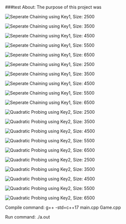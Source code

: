 ###test
About: The purpose of this project was

![Seperate Chaining using Key1, Size: 2500](images/graph1.png)

![Seperate Chaining using Key1, Size: 3500](images/graph2.png)

![Seperate Chaining using Key1, Size: 4500](images/graph3.png)

![Seperate Chaining using Key1, Size: 5500](images/graph4.png)

![Seperate Chaining using Key1, Size: 6500](images/graph5.png)

![Seperate Chaining using Key1, Size: 2500](images/graph6.png)

![Seperate Chaining using Key1, Size: 3500](images/graph7.png)

![Seperate Chaining using Key1, Size: 4500](images/graph8.png)

![Seperate Chaining using Key1, Size: 5500](images/graph9.png)

![Seperate Chaining using Key1, Size: 6500](images/graph10.png)

![Quadratic Probing using Key2, Size: 2500](images/graph11.png)

![Quadratic Probing using Key2, Size: 3500](images/graph12.png)

![Quadratic Probing using Key2, Size: 4500](images/graph13.png)

![Quadratic Probing using Key2, Size: 5500](images/graph14.png)

![Quadratic Probing using Key2, Size: 6500](images/graph15.png)

![Quadratic Probing using Key2, Size: 2500](images/graph16.png)

![Quadratic Probing using Key2, Size: 3500](images/graph17.png)

![Quadratic Probing using Key2, Size: 4500](images/graph18.png)

![Quadratic Probing using Key2, Size: 5500](images/graph19.png)

![Quadratic Probing using Key2, Size: 6500](images/graph20.png)


Compile command: g++ -std=c++17 main.cpp Game.cpp

Run command: ./a.out

